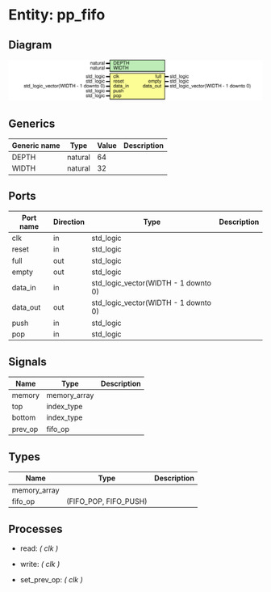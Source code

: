 # Entity: pp_fifo
## Diagram
![Diagram](pp_fifo.svg "Diagram")
## Generics
| Generic name | Type    | Value | Description |
| ------------ | ------- | ----- | ----------- |
| DEPTH        | natural | 64    |             |
| WIDTH        | natural | 32    |             |
## Ports
| Port name | Direction | Type                                 | Description |
| --------- | --------- | ------------------------------------ | ----------- |
| clk       | in        | std_logic                            |             |
| reset     | in        | std_logic                            |             |
| full      | out       | std_logic                            |             |
| empty     | out       | std_logic                            |             |
| data_in   | in        | std_logic_vector(WIDTH - 1 downto 0) |             |
| data_out  | out       | std_logic_vector(WIDTH - 1 downto 0) |             |
| push      | in        | std_logic                            |             |
| pop       | in        | std_logic                            |             |
## Signals
| Name    | Type         | Description |
| ------- | ------------ | ----------- |
| memory  | memory_array |             |
| top     | index_type   |             |
|  bottom | index_type   |             |
| prev_op | fifo_op      |             |
## Types
| Name         | Type                  | Description |
| ------------ | --------------------- | ----------- |
| memory_array |                       |             |
| fifo_op      | (FIFO_POP, FIFO_PUSH) |             |
## Processes
- read: _( clk )_

- write: _( clk )_

- set_prev_op: _( clk )_


